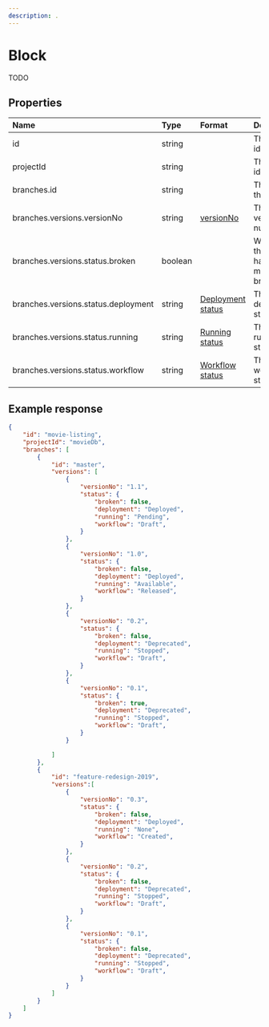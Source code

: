 ```yaml
---
description: .
---
```

# Block

TODO

## Properties

| Name                                | Type   | Format                                            | Description                                |
|:------------------------------------|:-------|:--------------------------------------------------|:-------------------------------------------|
| id                                  | string |                                                   | The block identifier                       |
| projectId                           | string |                                                   | The project identifier                     |
| branches.id                         | string |                                                   | The id of the branch                       |
| branches.versions.versionNo         | string | [versionNo](/model/version.md#versionNo)          | The block version number                   |
| branches.versions.status.broken     | boolean|                                                   | Whether the block has been marked as broken|
| branches.versions.status.deployment | string | [Deployment status](/blocks/deployment-status.md) | The block deployment status                |
| branches.versions.status.running    | string | [Running status](/blocks/running-status.md)       | The block running status                   |
| branches.versions.status.workflow   | string | [Workflow status](/blocks/workflow-status.md)     | The block workflow status                  |

## Example response

```json
{ 
    "id": "movie-listing",
    "projectId": "movieDb",
    "branches": [
        {
            "id": "master",
            "versions": [                
                {
                    "versionNo": "1.1",
                    "status": {
                        "broken": false, 
                        "deployment": "Deployed",      
                        "running": "Pending",
                        "workflow": "Draft",
                    }
                },
                {
                    "versionNo": "1.0",
                    "status": {
                        "broken": false, 
                        "deployment": "Deployed",      
                        "running": "Available",
                        "workflow": "Released",
                    }    
                },
                {
                    "versionNo": "0.2",
                    "status": {
                        "broken": false, 
                        "deployment": "Deprecated",      
                        "running": "Stopped",
                        "workflow": "Draft",
                    }    
                },
                {
                    "versionNo": "0.1",
                    "status": {
                        "broken": true, 
                        "deployment": "Deprecated",      
                        "running": "Stopped",
                        "workflow": "Draft",
                    }  
                }

            ]
        },
        {
            "id": "feature-redesign-2019",
            "versions":[
                {
                    "versionNo": "0.3",
                    "status": {
                        "broken": false, 
                        "deployment": "Deployed",      
                        "running": "None",
                        "workflow": "Created",
                    }  
                },
                {
                    "versionNo": "0.2",
                    "status": {
                        "broken": false, 
                        "deployment": "Deprecated",      
                        "running": "Stopped",
                        "workflow": "Draft",
                    } 
                },
                {
                    "versionNo": "0.1",
                    "status": {
                        "broken": false, 
                        "deployment": "Deprecated",      
                        "running": "Stopped",
                        "workflow": "Draft",
                    } 
                }
            ]
        }
    ]
}
```